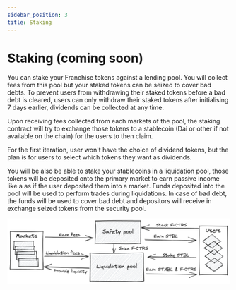 ```yaml
---
sidebar_position: 3
title: Staking
---
```


# Staking (coming soon)

You can stake your Franchise tokens against a lending pool. You will collect fees from this pool but your staked tokens can be seized to cover bad debts. To prevent users from withdrawing their staked tokens before a bad debt is cleared, users can only withdraw their staked tokens after initialising 7 days earlier, dividends can be collected at any time.

Upon receiving fees collected from each markets of the pool, the staking contract will try to exchange those tokens to a stablecoin (Dai or other if not available on the chain) for the users to then claim.

For the first iteration, user won't have the choice of dividend tokens, but the plan is for users to select which tokens they want as dividends.


You will be also be able to stake your stablecoins in a liquidation pool, those tokens will be deposited onto the primary market to earn passive income like a as if the user deposited them into a market. Funds deposited into the pool will be used to perform trades during liquidations. In case of bad debt, the funds will be used to cover bad debt and depositors will receive in exchange seized tokens from the security pool.

![Staking](./img/citrus-staking.png)